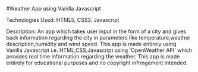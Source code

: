 #Weather App using Vanilla Javascript

Technologies Used:
HTML5,
CSS3,
Javascript

Description:
An app which takes user input in the form of a city and gives back information regarding the city in parameters like temperature,weather description,humidity and wind speed.
This app is made entirely using Vanilla Javascript i.e. HTML,CSS,Javascript using 'OpenWeather API' which provides real time information regarding the weather.
This app is made entirely for educational purposes and no copyright infringement intended.
